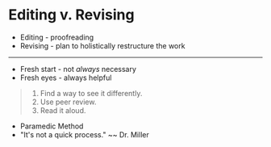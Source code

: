 # Editing v. Revising

- Editing - proofreading
- Revising - plan to holistically restructure the work
***
- Fresh start - not *always* necessary
- Fresh eyes - always helpful
> 1. Find a way to see it differently.
> 2. Use peer review.
> 3. Read it aloud.
- Paramedic Method
- "It's not a quick process." ~~ Dr. Miller
